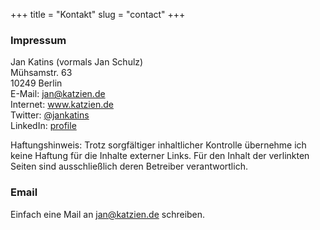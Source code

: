 +++
title = "Kontakt"
slug = "contact"
+++

### Impressum

Jan Katins (vormals Jan Schulz)  
Mühsamstr. 63  
10249 Berlin  
E-Mail: jan@katzien.de  
Internet: www.katzien.de  
Twitter: [@jankatins](https://twitter.com/jankatins)  
LinkedIn: [profile](https://www.linkedin.com/in/jankatins/)

Haftungshinweis: Trotz sorgfältiger inhaltlicher Kontrolle übernehme ich
keine Haftung für die Inhalte externer Links. Für den Inhalt der
verlinkten Seiten sind ausschließlich deren Betreiber verantwortlich.

### Email

Einfach eine Mail an <jan@katzien.de> schreiben.

